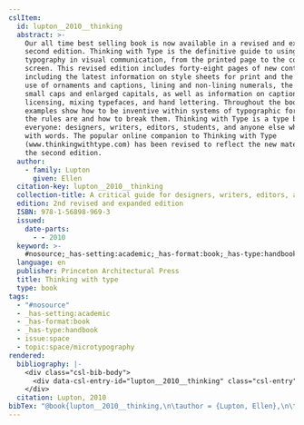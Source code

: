 ```yaml
---
cslItem:
  id: lupton__2010__thinking
  abstract: >-
    Our all time best selling book is now available in a revised and expanded
    second edition. Thinking with Type is the definitive guide to using
    typography in visual communication, from the printed page to the computer
    screen. This revised edition includes forty-eight pages of new content,
    including the latest information on style sheets for print and the web, the
    use of ornaments and captions, lining and non-lining numerals, the use of
    small caps and enlarged capitals, as well as information on captions, font
    licensing, mixing typefaces, and hand lettering. Throughout the book, visual
    examples show how to be inventive within systems of typographic form—what
    the rules are and how to break them. Thinking with Type is a type book for
    everyone: designers, writers, editors, students, and anyone else who works
    with words. The popular online companion to Thinking with Type
    (www.thinkingwithtype.com) has been revised to reflect the new material in
    the second edition.
  author:
    - family: Lupton
      given: Ellen
  citation-key: lupton__2010__thinking
  collection-title: A critical guide for designers, writers, editors, and students
  edition: 2nd revised and expanded edition
  ISBN: 978-1-56898-969-3
  issued:
    date-parts:
      - - 2010
  keyword: >-
    #nosource;_has-setting:academic;_has-format:book;_has-type:handbook;collection::space::microtypography
  language: en
  publisher: Princeton Architectural Press
  title: Thinking with type
  type: book
tags:
  - "#nosource"
  - _has-setting:academic
  - _has-format:book
  - _has-type:handbook
  - issue:space
  - topic:space/microtypography
rendered:
  bibliography: |-
    <div class="csl-bib-body">
      <div data-csl-entry-id="lupton__2010__thinking" class="csl-entry">Lupton, E. 2010 <i>Thinking with type</i>. 2nd revised and expanded edition. Princeton Architectural Press (A critical guide for designers, writers, editors, and students).</div>
    </div>
  citation: Lupton, 2010
bibTex: "@book{lupton__2010__thinking,\n\tauthor = {Lupton, Ellen},\n\tseries = {A critical guide for designers, writers, editors, and students},\n\tedition = {2nd revised and expanded edition},\n\tyear = {2010},\n\tpublisher = {Princeton Architectural Press},\n\ttitle = {Thinking with type},\n}\n\n"
---
```

